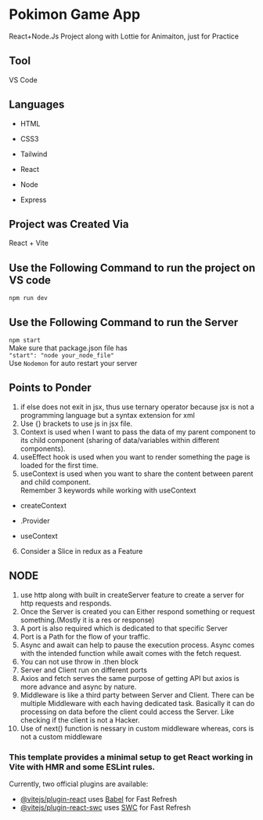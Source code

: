 # Pokimon Game App
React+Node.Js Project along with Lottie for Animaiton, just for Practice
## Tool
VS Code
## Languages
- HTML
* CSS3
+ Tailwind
- React
* Node
+ Express

## Project was Created Via
React + Vite

## Use the Following Command to run the project on VS code
`npm run dev`
## Use the Following Command to run the Server
`npm start` <br>
Make sure that package.json file has <br>
`"start": "node your_node_file"`<br>
Use `Nodemon` for auto restart your server <br>

## Points to Ponder
1. if else does not exit in jsx, thus use ternary operator because jsx is not a programming language but a syntax extension for xml
2. Use {} brackets to use js in jsx file.
3. Context is used when I want to pass the data of my parent component to its child component (sharing of data/variables within different components).
4. useEffect hook is used when you want to render something the page is loaded for the first time.
5. useContext is used when you want to share the content between parent and child component. <br >
Remember 3 keywords while working with useContext
- createContext
* .Provider
+ useContext
6. Consider a Slice in redux as a Feature
## NODE

1. use http along with built in createServer feature to create a server for http requests and responds.
2. Once the Server is created you can Either respond something or request something.(Mostly it is a res or response)
3. A port is also required which is dedicated to that specific Server
4. Port is a Path for the flow of your traffic.
5. Async and await can help to pause the execution process. 
Async comes with the intended function while await comes with the fetch request.
6. You can not use throw in .then block
7. Server and Client run on different ports
8. Axios and fetch serves the same purpose of getting API but axios is more advance and async by nature.
9. Middleware is like a third party between Server and Client. There can be multiple Middleware with each having dedicated task. Basically it can do processing on data before the client could access the Server. Like checking if the client is not a Hacker.
10. Use of next() function is nessary in custom middleware whereas, cors is not a custom middleware
### This template provides a minimal setup to get React working in Vite with HMR and some ESLint rules.

Currently, two official plugins are available:

- [@vitejs/plugin-react](https://github.com/vitejs/vite-plugin-react/blob/main/packages/plugin-react/README.md) uses [Babel](https://babeljs.io/) for Fast Refresh
- [@vitejs/plugin-react-swc](https://github.com/vitejs/vite-plugin-react-swc) uses [SWC](https://swc.rs/) for Fast Refresh
